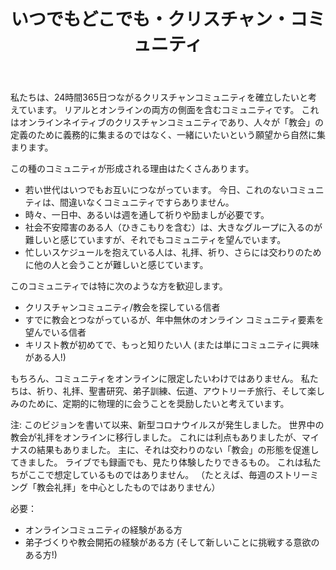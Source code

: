 ﻿---
widget: blank
active: true
headless: true
weight: 25

title: いつでもどこでも・クリスチャン・コミュニティ

design:
  columns: "2"

  #spacing:
  #  padding: ["20px", "0", "20px", "0"]

---

私たちは、24時間365日つながるクリスチャンコミュニティを確立したいと考えています。 リアルとオンラインの両方の側面を含むコミュニティです。 これはオンラインネイティブのクリスチャンコミュニティであり、人々が「教会」の定義のために義務的に集まるのではなく、一緒にいたいという願望から自然に集まります。

この種のコミュニティが形成される理由はたくさんあります。

- 若い世代はいつでもお互いにつながっています。 今日、これのないコミュニティは、間違いなくコミュニティですらありません。
- 時々、一日中、あるいは週を通して祈りや励ましが必要です。
- 社会不安障害のある人（ひきこもりを含む）は、大きなグループに入るのが難しいと感じていますが、それでもコミュニティを望んでいます。
- 忙しいスケジュールを抱えている人は、礼拝、祈り、さらには交わりのために他の人と会うことが難しいと感じています。

このコミュニティでは特に次のような方を歓迎します。

- クリスチャンコミュニティ/教会を探している信者
- すでに教会とつながっているが、年中無休のオンライン コミュニティ要素を望んでいる信者
- キリスト教が初めてで、もっと知りたい人 (または単にコミュニティに興味がある人!)

もちろん、コミュニティをオンラインに限定したいわけではありません。 私たちは、祈り、礼拝、聖書研究、弟子訓練、伝道、アウトリーチ旅行、そして楽しみのために、定期的に物理的に会うことを奨励したいと考えています。

注: このビジョンを書いて以来、新型コロナウイルスが発生しました。 世界中の教会が礼拝をオンラインに移行しました。 これには利点もありましたが、マイナスの結果もありました。 主に、それは交わりのない「教会」の形態を促進してきました。 ライブでも録画でも、見たり体験したりできるもの。 これは私たちがここで想定しているものではありません。 （たとえば、毎週のストリーミング「教会礼拝」を中心としたものではありません）

必要：

- オンラインコミュニティの経験がある方
- 弟子づくりや教会開拓の経験がある方 (そして新しいことに挑戦する意欲のある方!)
